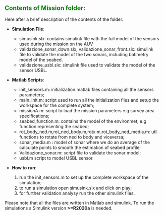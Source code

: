 ### <font color="green"> <span style="font-size:larger;"> Contents of Mission folder: </font> </span>

Here after a brief description of the contents of the folder.   

- **Simulation File**:
    - simusink.slx: contains simulink file with the full model of the sensors used during the mission on the AUV
    - validazione_sonar_down.slx, validazione_sonar_front.slx: simulink file to validate the model of the two sonars, including batimetry model of the seabed. 
    - validazione_usbl.slx: simulink file used to validate the model of the sensor USBL. 

- **Matlab Scripts**:
    - init_sensors.m:  initialization matlab files containing all the sensors parameters; 
    - main_init.m: script used to run all the initialization files and setup the workspace for the complete system;
    - missionA.m: script to load the mission parameters e.g survey area specifications;
    - seabed_function.m: contains the model of the environmet, e.g function representing the seabed;
    - rot_body_ned.m,rot_ned_body.m,rotx.m,rot_body_ned_media.m: util functions to rotate from ned to body and viceversa;
    - sonar_media.m : model of sonar where we do an average of the calculate points to smooth the estimation of seabed profile;
    - Validazione_sonar.m: script file to validate the sonar model;
    - usbl.m script to model USBL sensor. 

- **How to run**:
    1. run the init_sensors.m to set up the complete workspace of the simulation; 
    2. to run a simulation open simusink.slx and click on play;
    3. for further validation analysy run the other simulink files.   

Please note that all the files are written in Matlab and simulink. To run the simulations a Simulink version **>=R2020a** is needed.  
